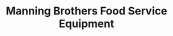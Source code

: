 ---
title: "Manning Brothers Food Service Equipment"
url: /athens/manning-brothers-food-service-equipment/
shop: shop
---